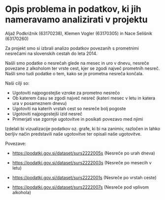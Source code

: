 # Opis problema in podatkov, ki jih nameravamo analizirati v projektu

Aljaž Podkrižnik (63170238), Klemen Vogler (63170305) in Nace Selišnik (63170260)

Za projekt smo si izbrali analizo podatkov povezanih s prometnimi nesrečami na slovenskih cestah do leta 2014. 

Našli smo podatke o nesrečah glede na mesec in uro v dnevu, nesreče povezane z alkoholom ter vrste cest, kjer se zgodi največ prometnih nesreč. Našli smo tudi podatke o tem, kako se je prometna nesreča končala.

Naši cilji so:
  - Ugotoviti najpogostejše vzroke za prometno nesrečo
  - Ob katerem času se zgodi največ nesreč (kateri mesec v letu in katera ura v posameznem dnevu)
  - Ugotoviti na katerih vrstah cest so nesreče bolj pogoste
  - Ugotoviti najpogostejši izid nesreč
  - Primerjati vse zgornje ugotovitve in posikati povezavo med njimi

Izdelali bi vizualizacije podatkov oz. grafe, ki bi na zanimiv, razločen in lahko berljiv način predstavili naše ugotovitve ter opisali naše ugotovitve.


Povezave:

- https://podatki.gov.si/dataset/surs2222005s (Nesreče po urah dneva)

- https://podatki.gov.si/dataset/surs2222003s (Nesreče po mesecih v letu)

- https://podatki.gov.si/dataset/surs2222001s (Nesreče po vrstah ceste)

- https://podatki.gov.si/dataset/surs2222007s (Nesreče pod vplivom alkohola)
